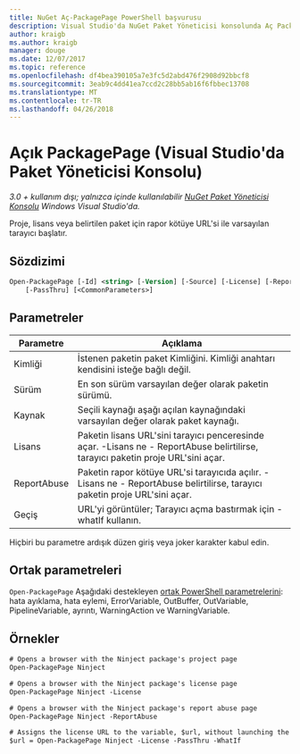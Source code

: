 ```yaml
---
title: NuGet Aç-PackagePage PowerShell başvurusu
description: Visual Studio'da NuGet Paket Yöneticisi konsolunda Aç PackagePage PowerShell komut başvurusu.
author: kraigb
ms.author: kraigb
manager: douge
ms.date: 12/07/2017
ms.topic: reference
ms.openlocfilehash: df4bea390105a7e3fc5d2abd476f2908d92bbcf8
ms.sourcegitcommit: 3eab9c4dd41ea7ccd2c28bb5ab16f6fbbec13708
ms.translationtype: MT
ms.contentlocale: tr-TR
ms.lasthandoff: 04/26/2018
---
```

# <a name="open-packagepage-package-manager-console-in-visual-studio"></a>Açık PackagePage (Visual Studio'da Paket Yöneticisi Konsolu)

*3.0 + kullanım dışı; yalnızca içinde kullanılabilir [NuGet Paket Yöneticisi Konsolu](package-manager-console.md) Windows Visual Studio'da.*

Proje, lisans veya belirtilen paket için rapor kötüye URL'si ile varsayılan tarayıcı başlatır.

## <a name="syntax"></a>Sözdizimi

```ps
Open-PackagePage [-Id] <string> [-Version] [-Source] [-License] [-ReportAbuse]
    [-PassThru] [<CommonParameters>]
```

## <a name="parameters"></a>Parametreler

| Parametre | Açıklama |
| --- | --- |
| Kimliği | İstenen paketin paket Kimliğini. Kimliği anahtarı kendisini isteğe bağlı değil. |
| Sürüm | En son sürüm varsayılan değer olarak paketin sürümü. |
| Kaynak | Seçili kaynağı aşağı açılan kaynağındaki varsayılan değer olarak paket kaynağı. |
| Lisans | Paketin lisans URL'sini tarayıcı penceresinde açar. -Lisans ne - ReportAbuse belirtilirse, tarayıcı paketin proje URL'sini açar. |
| ReportAbuse | Paketin rapor kötüye URL'si tarayıcıda açılır. -Lisans ne - ReportAbuse belirtilirse, tarayıcı paketin proje URL'sini açar. |
| Geçiş | URL'yi görüntüler; Tarayıcı açma bastırmak için - whatIf kullanın. |

Hiçbiri bu parametre ardışık düzen giriş veya joker karakter kabul edin.

## <a name="common-parameters"></a>Ortak parametreleri

`Open-PackagePage` Aşağıdaki destekleyen [ortak PowerShell parametrelerini](http://go.microsoft.com/fwlink/?LinkID=113216): hata ayıklama, hata eylemi, ErrorVariable, OutBuffer, OutVariable, PipelineVariable, ayrıntı, WarningAction ve WarningVariable.

## <a name="examples"></a>Örnekler

```ps
# Opens a browser with the Ninject package's project page
Open-PackagePage Ninject

# Opens a browser with the Ninject package's license page
Open-PackagePage Ninject -License

# Opens a browser with the Ninject package's report abuse page  
Open-PackagePage Ninject -ReportAbuse

# Assigns the license URL to the variable, $url, without launching the browser
$url = Open-PackagePage Ninject -License -PassThru -WhatIf
```